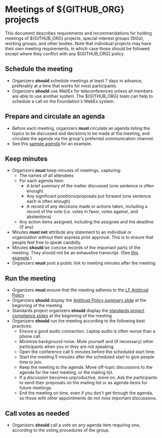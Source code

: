 # Meetings of ${GITHUB_ORG} projects

This document describes requirements and recommendations for holding meetings of
${GITHUB_ORG} projects, special-interest groups (SIGs), working groups, and other
bodies. Note that individual projects may have their own meeting requirements,
in which case those should be followed except where they conflict with any ${GITHUB_ORG}
policy.

## Schedule the meeting

- Organizers **should** schedule meetings at least 7 days in advance, preferably
  at a time that works for most participants.
- Organizers **should** use WebEx for teleconferences unless all members are
  able to use another system. The ${GITHUB_ORG} team can help to schedule a call on the
  Foundation's WebEx system.

## Prepare and circulate an agenda

- Before each meeting, organizers **must** circulate an agenda listing the
  topics to be discussed and decisions to be made at the meeting, and circulate
  the agenda via the group's preferred communication channel.
- See this
  [sample agenda](https://finosfoundation.atlassian.net/wiki/spaces/${GITHUB_ORG}/pages/859537570/%5BSample+Agenda%5D+2019-04-01+XYZ+WG+Meeting+Notes)
  for an example.

## Keep minutes

- Organizers **must** keep minutes of meetings, capturing:
  - The names of all attendees
  - For each agenda item:
    - A brief summary of the matter discussed (one sentence is often enough)
    - Any significant positions/proposals put forward (one sentence each is
      often enough)
    - A record of any decisions made or actions taken, including a record of the
      vote (i.e. votes in favor, votes against, and abstentions)
  - Any action items assigned, including the assignee and the deadline (if any)
- Minutes **must not** attribute any statement to an individual or organization
  without their express prior approval. This is to ensure that people feel free
  to speak candidly.
- Minutes **should** be concise records of the important parts of the meeting.
  They should not be an exhaustive transcript. (See
  [this example](https://finosfoundation.atlassian.net/wiki/spaces/${GITHUB_ORG}/pages/863207445/%5BSample+Minutes%5D+2019-04-01+XYZ+WG+Meeting+Notes).)
- Organizers **must** post a public link to meeting minutes after the meeting.

## Run the meeting

- Organizers **must** ensure that the meeting adheres to the
  [LF Antitrust Policy](http://www.linuxfoundation.org/antitrust-policy)
- Organizers **should** display the
  [Antitrust Policy summary slide](Compliance-Slides/Antitrust-Compliance-Slide.pdf)
  at the beginning of the meeting
- Standards project organizers **should** display the
  [standards project compliance slides](Compliance-Slides/Standards-Project-Compliance-Slides.pdf)
  at the beginning of the meeting
- Organizers **should** run the meeting according to the following best
  practices:
  - Ensure a good audio connection. Laptop audio is often worse than a phone
    call.
  - Minimize background noise. Mute yourself and (if necessary) other
    participants when you or they are not speaking.
  - Open the conference call 5 minutes before the scheduled start time.
  - Start the meeting 5 minutes after the scheduled start to give people time to
    join.
  - Keep the meeting to the agenda. Move off-topic discussions to the agenda for
    the next meeting, or the mailing list.
  - If a discussion becomes unproductive, move on. Ask the participants to send
    their proposals on the mailing list or as agenda items for future meetings.
  - End the meeting on time, even if you don't get through the agenda, so those
    with other appointments do not miss important discussions.

## Call votes as needed

- Organizers **should** call a vote on any agenda item requiring one, according
  to the voting procedures of the group.
